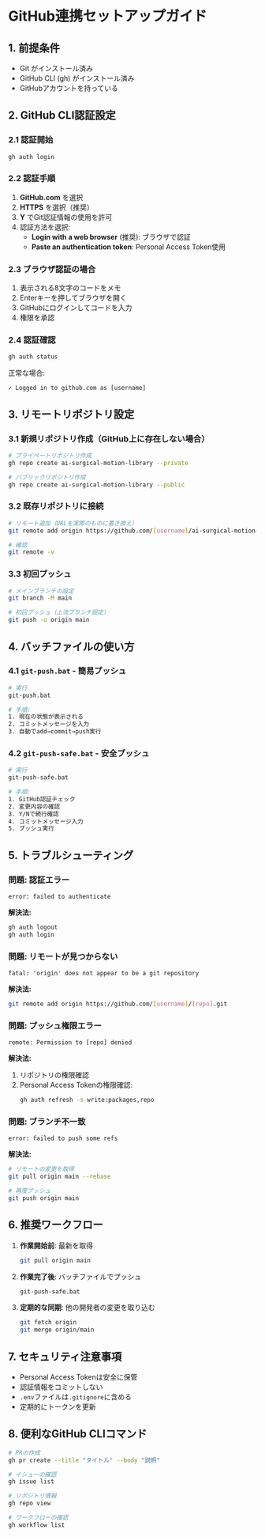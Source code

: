 # GitHub連携セットアップガイド

## 1. 前提条件
- Git がインストール済み
- GitHub CLI (gh) がインストール済み
- GitHubアカウントを持っている

## 2. GitHub CLI認証設定

### 2.1 認証開始
```bash
gh auth login
```

### 2.2 認証手順
1. **GitHub.com** を選択
2. **HTTPS** を選択（推奨）
3. **Y** でGit認証情報の使用を許可
4. 認証方法を選択:
   - **Login with a web browser** (推奨): ブラウザで認証
   - **Paste an authentication token**: Personal Access Token使用

### 2.3 ブラウザ認証の場合
1. 表示される8文字のコードをメモ
2. Enterキーを押してブラウザを開く
3. GitHubにログインしてコードを入力
4. 権限を承認

### 2.4 認証確認
```bash
gh auth status
```
正常な場合:
```
✓ Logged in to github.com as [username]
```

## 3. リモートリポジトリ設定

### 3.1 新規リポジトリ作成（GitHub上に存在しない場合）
```bash
# プライベートリポジトリ作成
gh repo create ai-surgical-motion-library --private

# パブリックリポジトリ作成
gh repo create ai-surgical-motion-library --public
```

### 3.2 既存リポジトリに接続
```bash
# リモート追加（URLを実際のものに置き換え）
git remote add origin https://github.com/[username]/ai-surgical-motion-library.git

# 確認
git remote -v
```

### 3.3 初回プッシュ
```bash
# メインブランチの設定
git branch -M main

# 初回プッシュ（上流ブランチ設定）
git push -u origin main
```

## 4. バッチファイルの使い方

### 4.1 `git-push.bat` - 簡易プッシュ
```bash
# 実行
git-push.bat

# 手順:
1. 現在の状態が表示される
2. コミットメッセージを入力
3. 自動でadd→commit→push実行
```

### 4.2 `git-push-safe.bat` - 安全プッシュ
```bash
# 実行
git-push-safe.bat

# 手順:
1. GitHub認証チェック
2. 変更内容の確認
3. Y/Nで続行確認
4. コミットメッセージ入力
5. プッシュ実行
```

## 5. トラブルシューティング

### 問題: 認証エラー
```
error: failed to authenticate
```
**解決法:**
```bash
gh auth logout
gh auth login
```

### 問題: リモートが見つからない
```
fatal: 'origin' does not appear to be a git repository
```
**解決法:**
```bash
git remote add origin https://github.com/[username]/[repo].git
```

### 問題: プッシュ権限エラー
```
remote: Permission to [repo] denied
```
**解決法:**
1. リポジトリの権限確認
2. Personal Access Tokenの権限確認:
   ```bash
   gh auth refresh -s write:packages,repo
   ```

### 問題: ブランチ不一致
```
error: failed to push some refs
```
**解決法:**
```bash
# リモートの変更を取得
git pull origin main --rebase

# 再度プッシュ
git push origin main
```

## 6. 推奨ワークフロー

1. **作業開始前**: 最新を取得
   ```bash
   git pull origin main
   ```

2. **作業完了後**: バッチファイルでプッシュ
   ```bash
   git-push-safe.bat
   ```

3. **定期的な同期**: 他の開発者の変更を取り込む
   ```bash
   git fetch origin
   git merge origin/main
   ```

## 7. セキュリティ注意事項

- Personal Access Tokenは安全に保管
- 認証情報をコミットしない
- `.env`ファイルは`.gitignore`に含める
- 定期的にトークンを更新

## 8. 便利なGitHub CLIコマンド

```bash
# PRの作成
gh pr create --title "タイトル" --body "説明"

# イシューの確認
gh issue list

# リポジトリ情報
gh repo view

# ワークフローの確認
gh workflow list
```